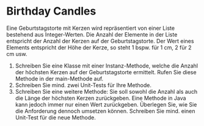 # Birthday Candles

Eine Geburtstagstorte mit Kerzen wird repräsentiert von einer Liste bestehend aus Integer-Werten.
Die Anzahl der Elemente in der Liste entspricht der Anzahl der Kerzen auf der Geburtstagstorte.
Der Wert eines Elements entspricht der Höhe der Kerze, so steht 1 bspw. für 1 cm, 2 für 2 cm usw.

1. Schreiben Sie eine Klasse mit einer Instanz-Methode, welche die Anzahl der höchsten Kerzen auf der Geburtstagstorte ermittelt. Rufen Sie diese Methode in der main-Methode auf.
1. Schreiben Sie mind. zwei Unit-Tests für Ihre Methode.
1. Schreiben Sie eine weitere Methode: Sie soll sowohl die Anzahl als auch die Länge der höchsten Kerzen zurückgeben. Eine Methode in Java kann jedoch immer nur einen Wert zurückgeben. Überlegen Sie, wie Sie die Anforderung dennoch umsetzen können. Schreiben Sie mind. einen Unit-Test für die neue Methode.
